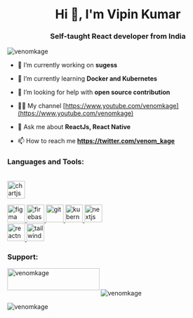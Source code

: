 <h1 align="center">Hi 👋, I'm Vipin Kumar</h1>
<h3 align="center">Self-taught React developer from India</h3>

<p align="left"> <img src="https://komarev.com/ghpvc/?username=venomkage&label=Profile%20views&color=0e75b6&style=flat" alt="venomkage" /> </p>

- 🔭 I’m currently working on **sugess**

- 🌱 I’m currently learning **Docker and Kubernetes**

- 🤝 I’m looking for help with **open source contribution**

- 👨‍💻 My channel [https://www.youtube.com/venomkage](https://www.youtube.com/venomkage)

- 💬 Ask me about **ReactJs, React Native**

- 📫 How to reach me **https://twitter.com/venom_kage**

<h3 align="left">Languages and Tools:</h3><br/>
<div align="left">

<a href="https://www.chartjs.org" target="_blank" rel="noreferrer"> 
<img src="https://www.chartjs.org/media/logo-title.svg" alt="chartjs" width="40" height="40"/> 
</a>

<a href="https://www.figma.com/" target="_blank" rel="noreferrer"> <img src="https://www.vectorlogo.zone/logos/figma/figma-icon.svg" alt="figma" width="40" height="40"/> </a> <a href="https://firebase.google.com/" target="_blank" rel="noreferrer"> <img src="https://www.vectorlogo.zone/logos/firebase/firebase-icon.svg" alt="firebase" width="40" height="40"/> </a> <a href="https://git-scm.com/" target="_blank" rel="noreferrer"> <img src="https://www.vectorlogo.zone/logos/git-scm/git-scm-icon.svg" alt="git" width="40" height="40"/> </a>
<a href="https://kubernetes.io" target="_blank" rel="noreferrer"> <img src="https://www.vectorlogo.zone/logos/kubernetes/kubernetes-icon.svg" alt="kubernetes" width="40" height="40"/> </a>
<a href="https://nextjs.org/" target="_blank" rel="noreferrer"> <img src="https://cdn.worldvectorlogo.com/logos/nextjs-2.svg" alt="nextjs" width="40" height="40"/> </a>  
<a href="https://reactnative.dev/" target="_blank" rel="noreferrer"> <img src="https://reactnative.dev/img/header_logo.svg" alt="reactnative" width="40" height="40"/> </a> <a href="https://tailwindcss.com/" target="_blank" rel="noreferrer"> <img src="https://www.vectorlogo.zone/logos/tailwindcss/tailwindcss-icon.svg" alt="tailwind" width="40" height="40"/> </a>

</div>

<h3 align="left">Support:</h3>
<p><a href="https://www.buymeacoffee.com/venomkage"> <img align="left" src="https://cdn.buymeacoffee.com/buttons/v2/default-yellow.png" height="50" width="210" alt="venomkage" /></a></p><br><br>
<p align="left"><img align="left" src="https://github-readme-stats.vercel.app/api/top-langs?username=venomkage&show_icons=true&locale=en&layout=compact" alt="venomkage" /></p><br>

<p><img align="left" src="https://github-readme-streak-stats.herokuapp.com/?user=venomkage&" alt="venomkage" /></p>
